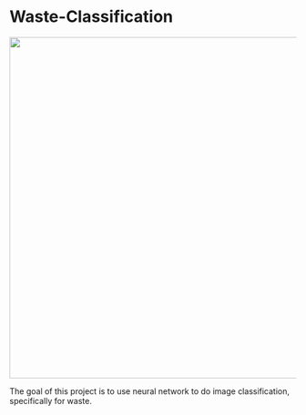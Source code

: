 # Waste-Classification

<img src="https://cf-courses-data.s3.us.cloud-object-storage.appdomain.cloud/IBMDeveloperSkillsNetwork-ML311-Coursera/labs/Module3/L2/img/transfer_learning.gif" width="600" height="600">

The goal of this project is to use neural network to do image classification, specifically for waste. 
